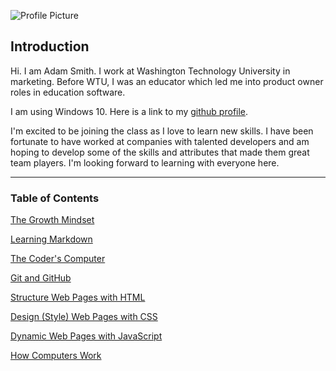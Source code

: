![Profile Picture](https://avatars1.githubusercontent.com/u/63020278?s=460&u=b436d9ce8928f6db05a3242b02a9ff954d3e12dc&v=4)
## Introduction
Hi. I am Adam Smith. I work at Washington Technology University in marketing. Before WTU, I was an educator which led me into product owner roles in education software.

I am using Windows 10. Here is a link to my [github profile](https://github.com/adamsmithgit).

I'm excited to be joining the class as I love to learn new skills. I have been fortunate to have worked at companies with talented developers and am hoping to develop some of the skills and attributes that made them great team players. I'm looking forward to learning with everyone here.

<hr class="ljhr" />

### Table of Contents

[The Growth Mindset](growthmindset)

[Learning Markdown](markdown)

[The Coder's Computer](coderscomputer)

[Git and GitHub](git)

[Structure Web Pages with HTML](structure)

[Design (Style) Web Pages with CSS](css)

[Dynamic Web Pages with JavaScript](dynamic)

[How Computers Work](computers)